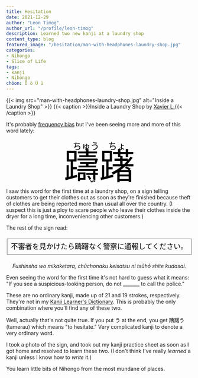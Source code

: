 ```yaml
---
title: Hesitation
date: 2021-12-29
author: "Leon Timog"
author_url: "/profile/leon-timog"
description: Learned two new kanji at a laundry shop
content_type: blog
featured_image: "/hesitation/man-with-headphones-laundry-shop.jpg"
categories:
- Nihongo
- Slice of Life
tags:
- kanji
- Nihongo
chōon: Ō ō Ū ū
---
```

{{< img src="man-with-headphones-laundry-shop.jpg" alt="Inside a Laundry Shop" >}}
{{< caption >}}Inside a Laundry Shop by [Xavier L.](https://unsplash.com/photos/LDuyEuGs1Vo){{< /caption >}}

It's probably [frequency bias](https://www.healthline.com/health/baader-meinhof-phenomenon) but I've been seeing more and more of this word lately:

<p style="text-align:center"><span style="font-size:1.5rem; color:#000">ちゅう ちょ</span></p>
<p style="text-align:center;line-height:.5"><span style="font-size:6rem; color:#000">躊躇</span></p>
<p style="text-align:center;line-height:.5"><span style="color:#fff">chūcho</span></p>

I saw this word for the first time at a laundry shop, on a sign telling customers to get their clothes out as soon as they're finished because theft of clothes are being reported more than usual all over the country. (I suspect this is just a ploy to scare people who leave their clothes inside the dryer for a long time, inconveniencing other customers.)

The rest of the sign read:

<p style="text-align:center;line-height:3;font-family:sans-serif;"><span style="font-size:1.2rem; color:#000;border:1px solid #666;padding:10px">不審者を見かけたら躊躇なく警察に通報してください。</span></p>

<p style="text-align:center;font-style:italic">Fushinsha wo mikaketara, chūchonaku keisatsu ni tsūhō shite kudasai.</p>

Even seeing the word for the first time it's not hard to guess what it means: "If you see a suspicious-looking person, do not _______ to call the police."

These are no ordinary kanji, made up of 21 and 19 strokes, respectively. They're not in my [Kanji Learner's Dictionary](https://www.amazon.com/Kodansha-Kanji-Learners-Dictionary-Expanded/dp/1568364075/ref=sr_1_2?qid=1640825880&refinements=p_27%3AJack+Halpern&s=books&sr=1-2&text=Jack+Halpern). This is probably the only combination where you'll find any of these two.

Well, actually that's not quite true. If you put う at the end, you get 躊躇う (tamerau) which means "to hesitate." Very complicated kanji to denote a very ordinary word.

I took a photo of the sign, and took out my kanji practice sheet as soon as I got home and resolved to learn these two. (I don't think I've really *learned* a kanji unless I know how to *write* it.)

You learn little bits of Nihongo from the most mundane of places.